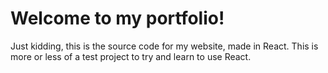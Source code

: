 # Welcome to my portfolio!
Just kidding, this is the source code for my website, made in React. 
This is more or less of a test project to try and learn to use React.
